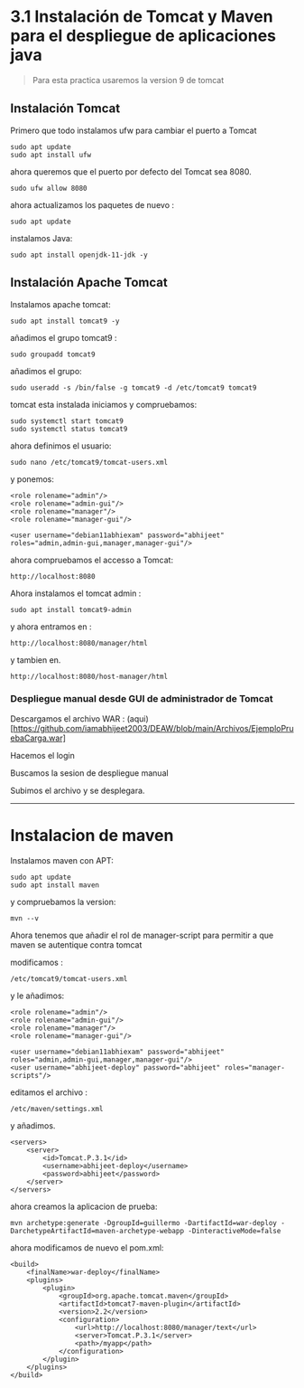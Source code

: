 # 3.1 Instalación de Tomcat y Maven para el despliegue de aplicaciones java

> Para esta practica usaremos la version 9 de tomcat

## Instalación Tomcat

Primero que todo instalamos ufw para cambiar el puerto a Tomcat
```
sudo apt update
sudo apt install ufw
```
ahora queremos que el puerto por defecto del Tomcat sea 8080.
```
sudo ufw allow 8080
```
ahora actualizamos los paquetes de nuevo : 
```
sudo apt update
```
instalamos Java:
```
sudo apt install openjdk-11-jdk -y
```

## Instalación Apache Tomcat
Instalamos apache tomcat:
```
sudo apt install tomcat9 -y
```
añadimos el grupo tomcat9 :
```
sudo groupadd tomcat9
```
añadimos el grupo: 
```
sudo useradd -s /bin/false -g tomcat9 -d /etc/tomcat9 tomcat9
```

tomcat esta instalada iniciamos y compruebamos:
```
sudo systemctl start tomcat9
sudo systemctl status tomcat9
```

ahora definimos el usuario:
```
sudo nano /etc/tomcat9/tomcat-users.xml
```
y ponemos:
```
<role rolename="admin"/>
<role rolename="admin-gui"/>
<role rolename="manager"/>
<role rolename="manager-gui"/>

<user username="debian11abhiexam" password="abhijeet" roles="admin,admin-gui,manager,manager-gui"/>
```

ahora compruebamos el accesso a Tomcat:
```
http://localhost:8080
```

Ahora instalamos el tomcat admin :
```
sudo apt install tomcat9-admin
```

y ahora entramos en :
```
http://localhost:8080/manager/html
```
y tambien en.
```
http://localhost:8080/host-manager/html
```

### Despliegue manual desde GUI de administrador de Tomcat

Descargamos el archivo WAR : (aqui)[https://github.com/iamabhijeet2003/DEAW/blob/main/Archivos/EjemploPruebaCarga.war]

Hacemos el login

Buscamos la sesion de despliegue manual

Subimos el archivo y se desplegara.

---
# Instalacion de maven

Instalamos maven con APT:
```
sudo apt update
sudo apt install maven
```
y compruebamos la version:
```
mvn --v
```
Ahora tenemos que añadir el rol de manager-script para permitir a que maven se autentique contra tomcat

modificamos :
```
/etc/tomcat9/tomcat-users.xml
```
y le añadimos:
```
<role rolename="admin"/>
<role rolename="admin-gui"/>
<role rolename="manager"/>
<role rolename="manager-gui"/>

<user username="debian11abhiexam" password="abhijeet" roles="admin,admin-gui,manager,manager-gui"/>
<user username="abhijeet-deploy" password="abhijeet" roles="manager-scripts"/>
```
editamos el archivo : 
```
/etc/maven/settings.xml
```
y añadimos.
```
<servers>
    <server>
        <id>Tomcat.P.3.1</id>
        <username>abhijeet-deploy</username>
        <password>abhijeet</password>
    </server>
</servers>
```

ahora creamos la aplicacion de prueba:
```
mvn archetype:generate -DgroupId=guillermo -DartifactId=war-deploy -DarchetypeArtifactId=maven-archetype-webapp -DinteractiveMode=false
```

ahora modificamos de nuevo el pom.xml:
```
<build>
    <finalName>war-deploy</finalName>
    <plugins>
        <plugin>
            <groupId>org.apache.tomcat.maven</groupId>
            <artifactId>tomcat7-maven-plugin</artifactId>
            <version>2.2</version>
            <configuration>
                <url>http://localhost:8080/manager/text</url>
                <server>Tomcat.P.3.1</server>
                <path>/myapp</path>
            </configuration>
        </plugin>
    </plugins>
</build>
```
